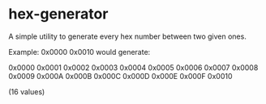 # hex-generator

A simple utility to generate every hex number between two given ones.

Example:
0x0000 0x0010 would generate:

0x0000
0x0001
0x0002
0x0003
0x0004
0x0005
0x0006
0x0007
0x0008
0x0009
0x000A
0x000B
0x000C
0x000D
0x000E
0x000F
0x0010

(16 values)
